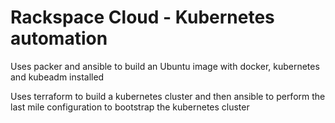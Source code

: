 # Rackspace Cloud - Kubernetes automation

Uses packer and ansible to build an Ubuntu image with docker, kubernetes and kubeadm installed

Uses terraform to build a kubernetes cluster and then ansible to perform the last mile configuration to bootstrap the kubernetes cluster